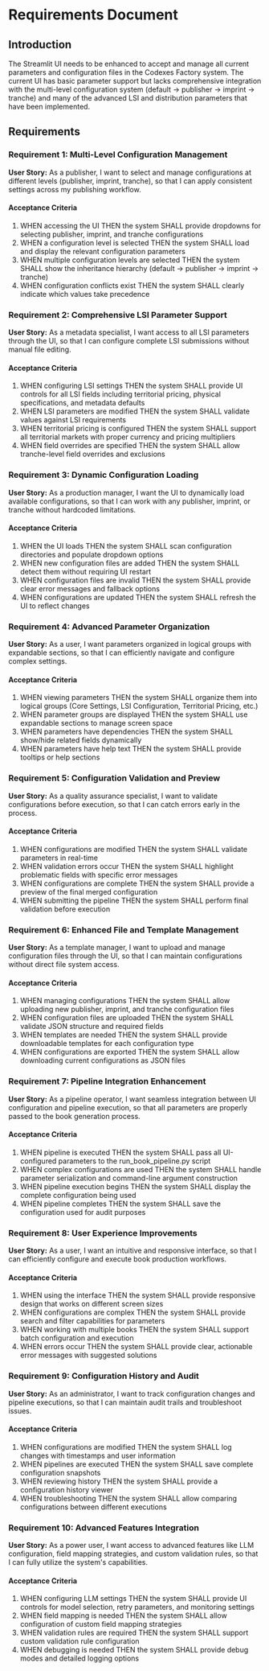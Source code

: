 # Requirements Document

## Introduction

The Streamlit UI needs to be enhanced to accept and manage all current parameters and configuration files in the Codexes Factory system. The current UI has basic parameter support but lacks comprehensive integration with the multi-level configuration system (default → publisher → imprint → tranche) and many of the advanced LSI and distribution parameters that have been implemented.

## Requirements

### Requirement 1: Multi-Level Configuration Management

**User Story:** As a publisher, I want to select and manage configurations at different levels (publisher, imprint, tranche), so that I can apply consistent settings across my publishing workflow.

#### Acceptance Criteria

1. WHEN accessing the UI THEN the system SHALL provide dropdowns for selecting publisher, imprint, and tranche configurations
2. WHEN a configuration level is selected THEN the system SHALL load and display the relevant configuration parameters
3. WHEN multiple configuration levels are selected THEN the system SHALL show the inheritance hierarchy (default → publisher → imprint → tranche)
4. WHEN configuration conflicts exist THEN the system SHALL clearly indicate which values take precedence

### Requirement 2: Comprehensive LSI Parameter Support

**User Story:** As a metadata specialist, I want access to all LSI parameters through the UI, so that I can configure complete LSI submissions without manual file editing.

#### Acceptance Criteria

1. WHEN configuring LSI settings THEN the system SHALL provide UI controls for all LSI fields including territorial pricing, physical specifications, and metadata defaults
2. WHEN LSI parameters are modified THEN the system SHALL validate values against LSI requirements
3. WHEN territorial pricing is configured THEN the system SHALL support all territorial markets with proper currency and pricing multipliers
4. WHEN field overrides are specified THEN the system SHALL allow tranche-level field overrides and exclusions

### Requirement 3: Dynamic Configuration Loading

**User Story:** As a production manager, I want the UI to dynamically load available configurations, so that I can work with any publisher, imprint, or tranche without hardcoded limitations.

#### Acceptance Criteria

1. WHEN the UI loads THEN the system SHALL scan configuration directories and populate dropdown options
2. WHEN new configuration files are added THEN the system SHALL detect them without requiring UI restart
3. WHEN configuration files are invalid THEN the system SHALL provide clear error messages and fallback options
4. WHEN configurations are updated THEN the system SHALL refresh the UI to reflect changes

### Requirement 4: Advanced Parameter Organization

**User Story:** As a user, I want parameters organized in logical groups with expandable sections, so that I can efficiently navigate and configure complex settings.

#### Acceptance Criteria

1. WHEN viewing parameters THEN the system SHALL organize them into logical groups (Core Settings, LSI Configuration, Territorial Pricing, etc.)
2. WHEN parameter groups are displayed THEN the system SHALL use expandable sections to manage screen space
3. WHEN parameters have dependencies THEN the system SHALL show/hide related fields dynamically
4. WHEN parameters have help text THEN the system SHALL provide tooltips or help sections

### Requirement 5: Configuration Validation and Preview

**User Story:** As a quality assurance specialist, I want to validate configurations before execution, so that I can catch errors early in the process.

#### Acceptance Criteria

1. WHEN configurations are modified THEN the system SHALL validate parameters in real-time
2. WHEN validation errors occur THEN the system SHALL highlight problematic fields with specific error messages
3. WHEN configurations are complete THEN the system SHALL provide a preview of the final merged configuration
4. WHEN submitting the pipeline THEN the system SHALL perform final validation before execution

### Requirement 6: Enhanced File and Template Management

**User Story:** As a template manager, I want to upload and manage configuration files through the UI, so that I can maintain configurations without direct file system access.

#### Acceptance Criteria

1. WHEN managing configurations THEN the system SHALL allow uploading new publisher, imprint, and tranche configuration files
2. WHEN configuration files are uploaded THEN the system SHALL validate JSON structure and required fields
3. WHEN templates are needed THEN the system SHALL provide downloadable templates for each configuration type
4. WHEN configurations are exported THEN the system SHALL allow downloading current configurations as JSON files

### Requirement 7: Pipeline Integration Enhancement

**User Story:** As a pipeline operator, I want seamless integration between UI configuration and pipeline execution, so that all parameters are properly passed to the book generation process.

#### Acceptance Criteria

1. WHEN pipeline is executed THEN the system SHALL pass all UI-configured parameters to the run_book_pipeline.py script
2. WHEN complex configurations are used THEN the system SHALL handle parameter serialization and command-line argument construction
3. WHEN pipeline execution begins THEN the system SHALL display the complete configuration being used
4. WHEN pipeline completes THEN the system SHALL save the configuration used for audit purposes

### Requirement 8: User Experience Improvements

**User Story:** As a user, I want an intuitive and responsive interface, so that I can efficiently configure and execute book production workflows.

#### Acceptance Criteria

1. WHEN using the interface THEN the system SHALL provide responsive design that works on different screen sizes
2. WHEN configurations are complex THEN the system SHALL provide search and filter capabilities for parameters
3. WHEN working with multiple books THEN the system SHALL support batch configuration and execution
4. WHEN errors occur THEN the system SHALL provide clear, actionable error messages with suggested solutions

### Requirement 9: Configuration History and Audit

**User Story:** As an administrator, I want to track configuration changes and pipeline executions, so that I can maintain audit trails and troubleshoot issues.

#### Acceptance Criteria

1. WHEN configurations are modified THEN the system SHALL log changes with timestamps and user information
2. WHEN pipelines are executed THEN the system SHALL save complete configuration snapshots
3. WHEN reviewing history THEN the system SHALL provide a configuration history viewer
4. WHEN troubleshooting THEN the system SHALL allow comparing configurations between different executions

### Requirement 10: Advanced Features Integration

**User Story:** As a power user, I want access to advanced features like LLM configuration, field mapping strategies, and custom validation rules, so that I can fully utilize the system's capabilities.

#### Acceptance Criteria

1. WHEN configuring LLM settings THEN the system SHALL provide UI controls for model selection, retry parameters, and monitoring settings
2. WHEN field mapping is needed THEN the system SHALL allow configuration of custom field mapping strategies
3. WHEN validation rules are required THEN the system SHALL support custom validation rule configuration
4. WHEN debugging is needed THEN the system SHALL provide debug modes and detailed logging options